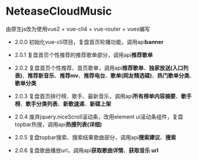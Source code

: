 ﻿# NeteaseCloudMusic
由原生js改为使用vue2 + vue-cli4 + vue-router + vuex编写

- 2.0.0 初始化vue-cli项目，复盘首页轮播功能，调用api**banner**

- 2.0.1 复盘首页个性推荐的推荐歌单部分，调用api**推荐歌单**

- 2.0.2 复盘首页个性推荐、首页歌单，调用api**推荐歌单**、**独家放送(入口列表)**、**推荐新音乐**、**推荐mv**、**推荐电台**、**歌单(网友精选碟)**、**热门歌单分类**、**歌单分类**

- 2.0.3 复盘首页排行榜、歌手、最新音乐，调用api**所有榜单内容摘要**、**歌手榜**、**歌手分类列表**、**新歌速递**、**新碟上架**

- 2.0.4 废弃jquery.niceScroll滚动条，改用element ui滚动条组件，复盘topbar热搜，调用api**热搜列表(详细)**

- 2.0.5 复盘topbar搜索、搜索结果歌曲部分，调用api**搜索建议**、**搜索**

- 2.0.6 复盘歌曲播放url，调用api**获取歌曲详情**、**获取音乐 url**